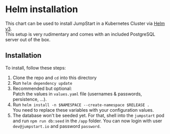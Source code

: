 # Helm installation

This chart can be used to install JumpStart in a Kubernetes Cluster via [Helm v3](https://helm.sh).\
This setup is very rudimentary and comes with an included PostgreSQL server out of the box.

## Installation

To install, follow these steps:

1) Clone the repo and `cd` into this directory
2) Run `helm dependency update`
3) Recommended but optional:\
Patch the values in `values.yaml` file (usernames & passwords, persistence, ...).
4) Run `helm install -n $NAMESPACE --create-namespace $RELEASE .`\
You need to replace these variables with your configuration values.
5) The database won't be seeded yet. For that, shell into the `jumpstart` pod and run `npm run db:seed` in the `/app` folder. You can now login with user `dev@jumpstart.io` and password `password`.
